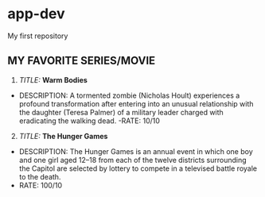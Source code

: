 # app-dev
My first repository
## **MY FAVORITE SERIES/MOVIE**
1. *TITLE:* **Warm Bodies**

- DESCRIPTION: A tormented zombie (Nicholas Hoult) experiences a profound transformation after entering into an unusual relationship with the daughter (Teresa Palmer) of a military leader charged with eradicating the walking dead.
-RATE: 10/10

2. *TITLE:* **The Hunger Games**

- DESCRIPTION: The Hunger Games is an annual event in which one boy and one girl aged 12–18 from each of the twelve districts surrounding the Capitol are selected by lottery to compete in a televised battle royale to the death. 
- RATE: 100/10
